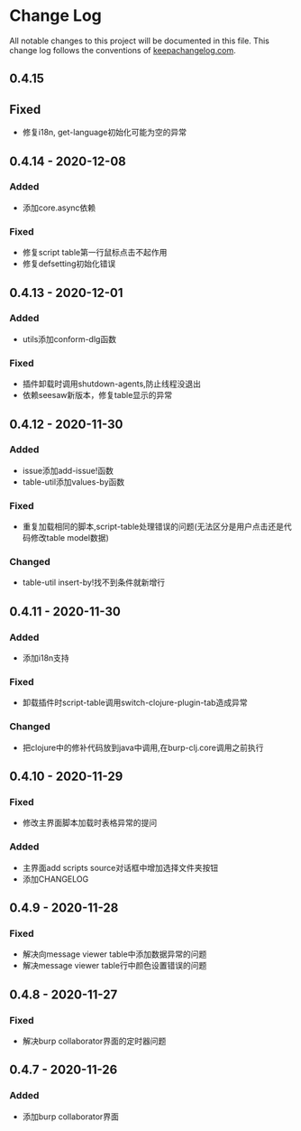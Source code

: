 # Change Log
All notable changes to this project will be documented in this file. This change log follows the conventions of [keepachangelog.com](http://keepachangelog.com/).

## 0.4.15 
## Fixed
- 修复i18n, get-language初始化可能为空的异常

## 0.4.14 - 2020-12-08

### Added
- 添加core.async依赖

### Fixed 
- 修复script table第一行鼠标点击不起作用
- 修复defsetting初始化错误


## 0.4.13 - 2020-12-01
### Added
- utils添加conform-dlg函数

### Fixed
- 插件卸载时调用shutdown-agents,防止线程没退出
- 依赖seesaw新版本，修复table显示的异常

## 0.4.12 - 2020-11-30
### Added
- issue添加add-issue!函数
- table-util添加values-by函数

### Fixed
- 重复加载相同的脚本,script-table处理错误的问题(无法区分是用户点击还是代码修改table model数据)

### Changed
- table-util insert-by!找不到条件就新增行

## 0.4.11 - 2020-11-30
### Added
- 添加i18n支持

### Fixed
- 卸载插件时script-table调用switch-clojure-plugin-tab造成异常

### Changed
- 把clojure中的修补代码放到java中调用,在burp-clj.core调用之前执行


## 0.4.10 - 2020-11-29 
### Fixed 
- 修改主界面脚本加载时表格异常的提问

### Added 
- 主界面add scripts source对话框中增加选择文件夹按钮
- 添加CHANGELOG

## 0.4.9 - 2020-11-28 
### Fixed
- 解决向message viewer table中添加数据异常的问题
- 解决message viewer table行中颜色设置错误的问题

## 0.4.8 - 2020-11-27
### Fixed
- 解决burp collaborator界面的定时器问题

## 0.4.7 - 2020-11-26
### Added
- 添加burp collaborator界面

[0.1.1]: https://github.com/your-name/burp-clj/compare/0.1.0...0.1.1
